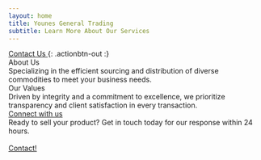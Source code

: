 ```yaml
---
layout: home
title: Younes General Trading
subtitle: Learn More About Our Services
---
```


<a href="/contact" class="actionbtn">
  <span class="far fa-envelope" aria-hidden="true"></span>
  Contact Us
</a>
{: .actionbtn-out :}

<div class="cut-buffer"></div>

<div id="aboutus-out" class="page-section grey-section cut2">
  <div id="aboutus">
    <div class="section-title">About Us</div>
    <div id="aboutus-text">
      Specializing in the efficient sourcing and distribution of diverse commodities to meet your business needs.</b>
    </div>
  </div>
</div>


<div class="cut-buffer"></div>

<div id="values-out" class="page-section">
  <div id="values">
	  <div class="section-title">Our Values</div>
    <div id="values-text">
      Driven by integrity and a commitment to excellence, we prioritize transparency and client satisfaction in every transaction.
    </div>
    <a href="/contact" class="actionbtn">
      Connect with us
    </a>
  </div>
</div>

<div class="cut-buffer"></div>

<div>
<div id="cta-out" class="page-section">
  <div id="cta">
    <div class="section-title">Ready to sell your product? Get in touch today for our response within 24 hours.</div><br/>
  </div>
  <a href="/contact" class="actionbtn">
    <span class="far fa-envelope" aria-hidden="true">Contact!</span>
  </a>
</div>

